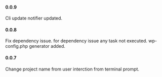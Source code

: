 #### 0.0.9
Cli update notifier updated.

#### 0.0.8
Fix dependency issue. for dependency issue any task not executed. wp-config.php generator added.

#### 0.0.7
Change project name from user interction from terminal prompt.